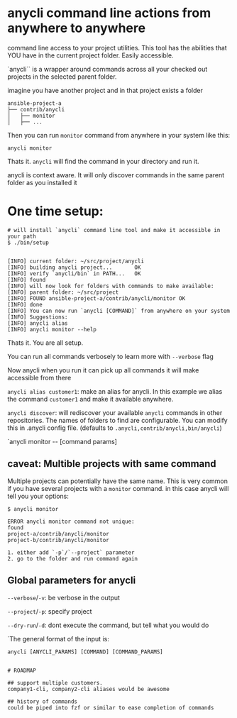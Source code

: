 # anycli command line actions from anywhere to anywhere

command line access to your project utilities. This tool has the abilities that YOU have in the current project folder. Easily accessible.

`anycli`` is a wrapper around commands across all your checked out projects in the selected parent folder.


imagine you have another project and in that project exists a folder
```
ansible-project-a
├── contrib/anycli
│   ├── monitor
│   ├── ...

```

Then you can run `monitor` command from anywhere in your system like this:

```
anycli monitor
```

Thats it. `anycli` will find the command in your directory and run it.

anycli is context aware. It will only discover commands in the same parent folder
as you installed it



# One time setup:

```
# will install `anycli` command line tool and make it accessible in your path
$ ./bin/setup


[INFO] current folder: ~/src/project/anycli
[INFO] building anycli project...       OK
[INFO] verify `anycli/bin` in PATH...   OK
[INFO] found
[INFO] will now look for folders with commands to make available:
[INFO] parent folder: ~/src/project
[INFO] FOUND ansible-project-a/contrib/anycli/monitor OK
[INFO] done
[INFO] You can now run `anycli [COMMAND]` from anywhere on your system
[INFO] Suggestions:
[INFO] anycli alias
[INFO] anycli monitor --help
```

Thats it. You are all setup.



You can run all commands  verbosely to learn more with `--verbose` flag


Now anycli when you run it can pick up all commands it will make accessible from there


`anycli alias customer1`:
make an alias for anycli. In this example we alias the command `customer1` and make it available anywhere.

`anycli discover`:
will rediscover your available `anycli` commands in other repositories. The names of folders to find
are configurable. You can modify this in .anycli config file. (defaults to `.anycli,contrib/anycli,bin/anycli`)

`anycli monitor -- [command params]





## caveat: Multible projects with same command

Multiple projects can potentially have the same name. This is very common if you have several projects
with a `monitor` command. in this case anycli will tell you your options:


```
$ anycli monitor

ERROR anycli monitor command not unique:
found
project-a/contrib/anycli/monitor
project-b/contrib/anycli/monitor

1. either add `-p`/`--project` parameter
2. go to the folder and run command again

```

## Global parameters for anycli

`--verbose`/`-v`: be verbose in the output

`--project`/`-p`: specify project

`--dry-run`/`-d`: dont execute the command, but tell what you would do

`The general format of the input is:

```
anycli [ANYCLI_PARAMS] [COMMAND] [COMMAND_PARAMS]


# ROADMAP

## support multiple customers.
company1-cli, company2-cli aliases would be awesome

## history of commands
could be piped into fzf or similar to ease completion of commands
